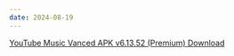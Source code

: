 ```yaml
---
date: 2024-08-19
---
```


[YouTube Music Vanced APK v6.13.52 (Premium) Download](https://youtubevanced.org/youtube-music-vanced/)